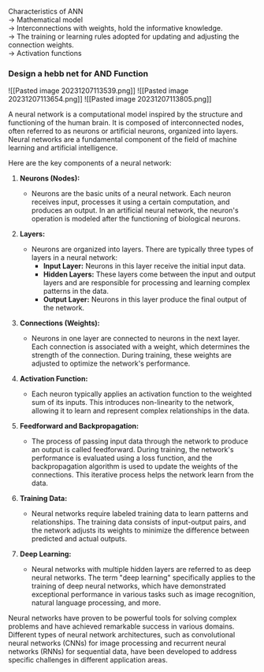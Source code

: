 Characteristics of ANN  
→ Mathematical model  
→ Interconnections with weights, hold the informative knowledge.  
→ The training or learning rules adopted for updating and adjusting the connection weights.  
→ Activation functions

### Design a hebb net for AND Function
![[Pasted image 20231207113539.png]]
![[Pasted image 20231207113654.png]]
![[Pasted image 20231207113805.png]]

A neural network is a computational model inspired by the structure and functioning of the human brain. It is composed of interconnected nodes, often referred to as neurons or artificial neurons, organized into layers. Neural networks are a fundamental component of the field of machine learning and artificial intelligence.

Here are the key components of a neural network:

1. **Neurons (Nodes):**
    
    - Neurons are the basic units of a neural network. Each neuron receives input, processes it using a certain computation, and produces an output. In an artificial neural network, the neuron's operation is modeled after the functioning of biological neurons.
2. **Layers:**
    
    - Neurons are organized into layers. There are typically three types of layers in a neural network:
        - **Input Layer:** Neurons in this layer receive the initial input data.
        - **Hidden Layers:** These layers come between the input and output layers and are responsible for processing and learning complex patterns in the data.
        - **Output Layer:** Neurons in this layer produce the final output of the network.
3. **Connections (Weights):**

    - Neurons in one layer are connected to neurons in the next layer. Each connection is associated with a weight, which determines the strength of the connection. During training, these weights are adjusted to optimize the network's performance.
4. **Activation Function:**
    
    - Each neuron typically applies an activation function to the weighted sum of its inputs. This introduces non-linearity to the network, allowing it to learn and represent complex relationships in the data.
5. **Feedforward and Backpropagation:**
    
    - The process of passing input data through the network to produce an output is called feedforward. During training, the network's performance is evaluated using a loss function, and the backpropagation algorithm is used to update the weights of the connections. This iterative process helps the network learn from the data.
6. **Training Data:**
    
    - Neural networks require labeled training data to learn patterns and relationships. The training data consists of input-output pairs, and the network adjusts its weights to minimize the difference between predicted and actual outputs.
7. **Deep Learning:**
    
    - Neural networks with multiple hidden layers are referred to as deep neural networks. The term "deep learning" specifically applies to the training of deep neural networks, which have demonstrated exceptional performance in various tasks such as image recognition, natural language processing, and more.

Neural networks have proven to be powerful tools for solving complex problems and have achieved remarkable success in various domains. Different types of neural network architectures, such as convolutional neural networks (CNNs) for image processing and recurrent neural networks (RNNs) for sequential data, have been developed to address specific challenges in different application areas.